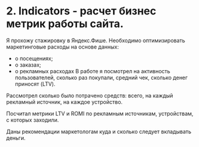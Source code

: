# 2. Indicators - расчет бизнес метрик работы сайта.

Я прохожу стажировку в Яндекс.Фише. Необходимо оптимизировать маркетинговые расходы на основе данных:
- о посещениях;
- о заказах;
- о рекламных расходах
В работе я посмотрел на активность пользователей, сколько раз покупали, средний чек, сколько денег приносят (LTV).

Рассмотрел сколько было потрачено средств: всего, на каждый рекламный источник, на каждое устройство.

Посчитал метрики LTV и ROMI по рекламным источникам, устройствам, с которых заходили.

Даны рекомендации маркетологам куда и сколько следует вкладывать деньги.

